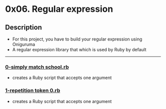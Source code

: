 # 0x06. Regular expression

## Description

 * For this project, you have to build your regular expression using Oniguruma
 * A regular expression library that which is used by Ruby by default
---

### [0-simply match school.rb]()
 * creates a Ruby script that accepts one argument
### [1-repetition token 0.rb]()
 * creates a Ruby script that accepts one argument
